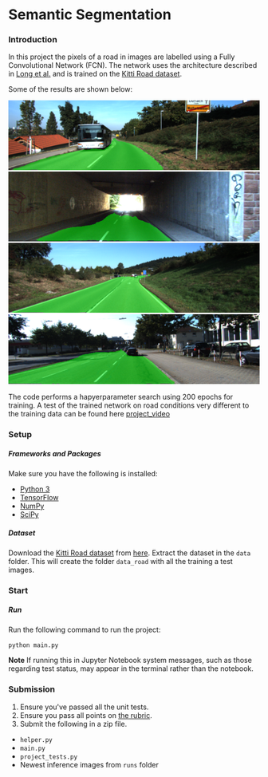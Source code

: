 # Semantic Segmentation
### Introduction
In this project the pixels of a road in images are labelled using a Fully Convolutional Network (FCN).
The network uses the architecture described in [Long et al.](https://people.eecs.berkeley.edu/~jonlong/long_shelhamer_fcn.pdf)
and is trained on the [Kitti Road dataset](http://www.cvlibs.net/datasets/kitti/eval_road.php).

[//]: # (Image References)
[image1]: ./images/um_000032.png
[image2]: ./images/um_000093.png
[image3]: ./images/umm_000032.png
[image4]: ./images/umm_000063.png
[image5]: ./images/uu_000082.png
[video1]: ./images/project_video.mp4

Some of the results are shown below:

![sample][image1]
![sample][image2]
![sample][image3]
![sample][image4]

The code performs a hapyerparameter search using 200 epochs for training.
A test of the trained network on road conditions very different to the training data can be found here [project_video](./images/project_video.mp4)

### Setup
##### Frameworks and Packages
Make sure you have the following is installed:
 - [Python 3](https://www.python.org/)
 - [TensorFlow](https://www.tensorflow.org/)
 - [NumPy](http://www.numpy.org/)
 - [SciPy](https://www.scipy.org/)
##### Dataset
Download the [Kitti Road dataset](http://www.cvlibs.net/datasets/kitti/eval_road.php) from [here](http://www.cvlibs.net/download.php?file=data_road.zip).  Extract the dataset in the `data` folder.  This will create the folder `data_road` with all the training a test images.

### Start
##### Run
Run the following command to run the project:
```
python main.py
```
**Note** If running this in Jupyter Notebook system messages, such as those regarding test status, may appear in the terminal rather than the notebook.

### Submission
1. Ensure you've passed all the unit tests.
2. Ensure you pass all points on [the rubric](https://review.udacity.com/#!/rubrics/989/view).
3. Submit the following in a zip file.
 - `helper.py`
 - `main.py`
 - `project_tests.py`
 - Newest inference images from `runs` folder
